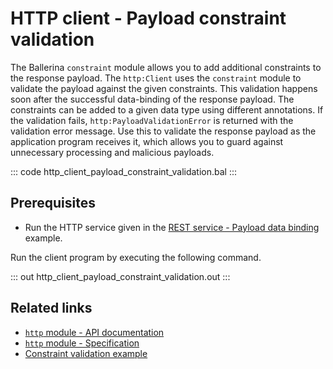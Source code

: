 # HTTP client - Payload constraint validation

The Ballerina `constraint` module allows you to add additional constraints to the response payload. The `http:Client` uses the `constraint` module to validate the payload against the given constraints. This validation happens soon after the successful data-binding of the response payload. The constraints can be added to a given data type using different annotations. If the validation fails, `http:PayloadValidationError` is returned with the validation error message. Use this to validate the response payload as the application program receives it, which allows you to guard against unnecessary processing and malicious payloads.

::: code http_client_payload_constraint_validation.bal :::

## Prerequisites
- Run the HTTP service given in the [REST service - Payload data binding](/learn/by-example/http-service-data-binding/) example.

Run the client program by executing the following command.

::: out http_client_payload_constraint_validation.out :::

## Related links
- [`http` module - API documentation](https://lib.ballerina.io/ballerina/http/latest/)
- [`http` module - Specification](/spec/http/)
- [Constraint validation example](/learn/by-example/constraint-validations/)
